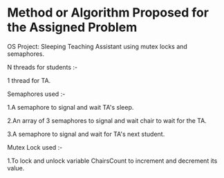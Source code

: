 # Method or Algorithm Proposed for the Assigned Problem
OS Project: Sleeping Teaching Assistant using mutex locks and semaphores.
	
N threads for students :-
  
  1 thread for TA.
 

Semaphores used :-
	
  1.A semaphore to signal and wait TA's sleep.
  
2.An array of 3 semaphores to signal and wait chair to wait for the TA.
	
  3.A semaphore to signal and wait for TA's next student.
	

Mutex Lock used :-
	
  1.To lock and unlock variable ChairsCount to increment and decrement its value.
